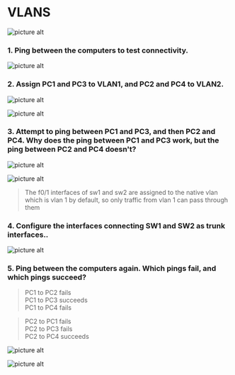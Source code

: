 VLANS<a name="TOP"></a>
===================

![picture alt](../005%20Vlans/images/o.png "Title is optional")

### 1. Ping between the computers to test connectivity. ###
![picture alt](../005%20Vlans/images/a.png "Title is optional")

### 2. Assign PC1 and PC3 to VLAN1, and PC2 and PC4 to VLAN2. ###

![picture alt](../005%20Vlans/images/ba.png "Title is optional")


![picture alt](../005%20Vlans/images/bb.png "Title is optional")

### 3. Attempt to ping between PC1 and PC3, and then PC2 and PC4.  Why does the ping between PC1 and PC3 work, but the ping between PC2 and PC4 doesn't? ###

![picture alt](../005%20Vlans/images/ca.png "Title is optional")

![picture alt](../005%20VLANS/images/cb.png "Title is optional")

>The f0/1 interfaces of sw1 and sw2 are assigned to the native vlan which is vlan 1 by default, so only traffic from vlan 1 can pass through them

### 4. Configure the interfaces connecting SW1 and SW2 as trunk interfaces.. ###
![picture alt](../005%20VLANS/images/d.png "Title is optional")



### 5. Ping between the computers again.  Which pings fail, and which pings succeed? ###
>PC1 to PC2 fails <br> PC1 to PC3 succeeds <br> PC1 to PC4 fails

>PC2 to PC1 fails <br> PC2 to PC3 fails <br> PC2 to PC4 succeeds

![picture alt](../005%20VLANS/images/ea.png "Title is optional")

![picture alt](../005%20VLANS/images/eb.png "Title is optional")